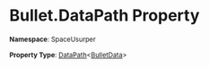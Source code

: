 # Bullet.DataPath Property

<small>**Namespace**: SpaceUsurper</small>

<small>**Property Type**: [DataPath](../DataPath-1.md)&lt;[BulletData](../BulletData.md)&gt;</small>

